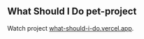 ## What Should I Do pet-project

Watch project [what-should-i-do.vercel.app](https://what-should-i-do.vercel.app/).
